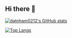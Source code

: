 ## Hi there 👋

[![datnham0212's GitHub stats](https://github-readme-stats.vercel.app/api?username=datnham0212&show_icons=true&theme=gruvbox)](https://github.com/datnham0212/github-readme-stats&show_icons=true)

[![Top Langs](https://github-readme-stats.vercel.app/api/top-langs/?username=datnham0212&theme=gruvbox)](https://github.com/datnham0212/github-readme-stats)

<!--
**datnham0212/datnham0212** is a ✨ _special_ ✨ repository because its `README.md` (this file) appears on your GitHub profile.

Here are some ideas to get you started:

- 🔭 I’m currently working on ...
- 🌱 I’m currently learning ...
- 👯 I’m looking to collaborate on ...
- 🤔 I’m looking for help with ...
- 💬 Ask me about ...
- 📫 How to reach me: ...
- 😄 Pronouns: ...
- ⚡ Fun fact: ...
-->
